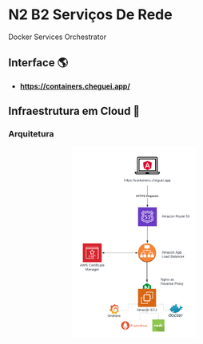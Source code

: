 # N2 B2 Serviços De Rede
Docker Services Orchestrator

## Interface :earth_americas:

- **https://containers.cheguei.app/**
## Infraestrutura em Cloud :scroll:

### Arquitetura

<p align="center">
  <a href="./architecture.png">
    <img alt="Made by Christian Seki" src="./architecture.png" width="250px">
  </a>
</p>

